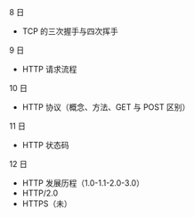 8 日

- TCP 的三次握手与四次挥手

9 日

- HTTP 请求流程

10 日

- HTTP 协议（概念、方法、GET 与 POST 区别）

11 日

- HTTP 状态码

12 日

- HTTP 发展历程（1.0-1.1-2.0-3.0）
- HTTP/2.0
- HTTPS（未）